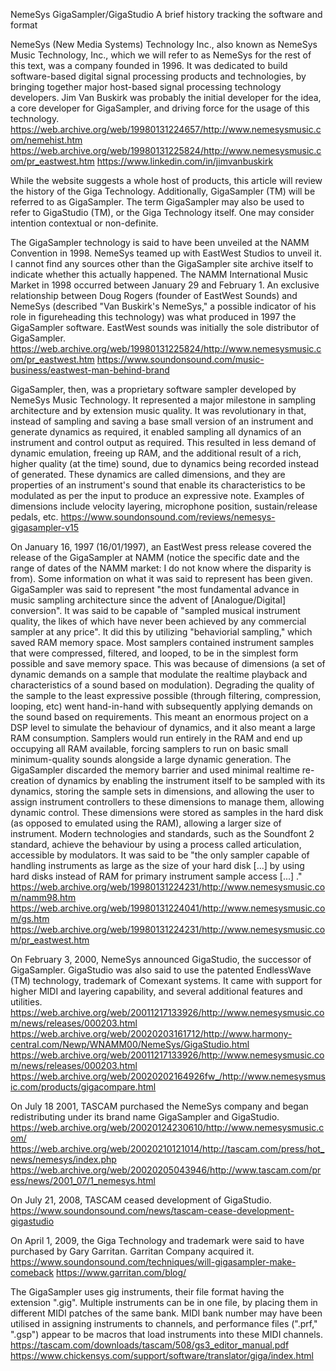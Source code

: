 NemeSys GigaSampler/GigaStudio
A brief history tracking the software and format


NemeSys (New Media Systems) Technology Inc., also known as NemeSys Music Technology, Inc., which we will refer to as NemeSys for the rest of this text, was a company founded in 1996. It was dedicated to build software-based digital signal processing products and technologies, by bringing together major host-based signal processing technology developers. Jim Van Buskirk was probably the initial developer for the idea, a core developer for GigaSampler, and driving force for the usage of this technology.
https://web.archive.org/web/19980131224657/http://www.nemesysmusic.com/nemehist.htm
https://web.archive.org/web/19980131225824/http://www.nemesysmusic.com/pr_eastwest.htm
https://www.linkedin.com/in/jimvanbuskirk


While the website suggests a whole host of products, this article will review the history of the Giga Technology.
Additionally, GigaSampler (TM) will be referred to as GigaSampler. The term GigaSampler may also be used to refer to GigaStudio (TM), or the Giga Technology itself. One may consider intention contextual or non-definite.


The GigaSampler technology is said to have been unveiled at the NAMM Convention in 1998. NemeSys teamed up with EastWest Studios to unveil it. I cannot find any sources other than the GigaSampler site archive itself to indicate whether this actually happened. The NAMM International Music Market in 1998 occurred between January 29 and February 1.
An exclusive relationship between Doug Rogers (founder of EastWest Sounds) and NemeSys (described "Van Buskirk's NemeSys," a possible indicator of his role in figureheading this technology) was what produced in 1997 the GigaSampler software. EastWest sounds was initially the sole distributor of GigaSampler.
https://web.archive.org/web/19980131225824/http://www.nemesysmusic.com/pr_eastwest.htm
https://www.soundonsound.com/music-business/eastwest-man-behind-brand


GigaSampler, then, was a proprietary software sampler developed by NemeSys Music Technology. It represented a major milestone in sampling architecture and by extension music quality. It was revolutionary in that, instead of sampling and saving a base small version of an instrument and generate dynamics as required, it enabled sampling all dynamics of an instrument and control output as required. This resulted in less demand of dynamic emulation, freeing up RAM, and the additional result of a rich, higher quality (at the time) sound, due to dynamics being recorded instead of generated.
These dynamics are called dimensions, and they are properties of an instrument's sound that enable its characteristics to be modulated as per the input to produce an expressive note.
Examples of dimensions include velocity layering, microphone position, sustain/release pedals, etc.
https://www.soundonsound.com/reviews/nemesys-gigasampler-v15


On January 16, 1997 (16/01/1997), an EastWest press release covered the release of the GigaSampler at NAMM (notice the specific date and the range of dates of the NAMM market: I do not know where the disparity is from). Some information on what it was said to represent has been given.
GigaSampler was said to represent "the most fundamental advance in music sampling architecture since the advent of [Analogue/Digital] conversion".
It was said to be capable of "sampled musical instrument quality, the likes of which have never been achieved by any commercial sampler at any price".
It did this by utilizing "behaviorial sampling," which saved RAM memory space.
Most samplers contained instrument samples that were compressed, filtered, and looped, to be in the simplest form possible and save memory space. This was because of dimensions (a set of dynamic demands on a sample that modulate the realtime playback and characteristics of a sound based on modulation). Degrading the quality of the sample to the least expressive possible (through filtering, compression, looping, etc) went hand-in-hand with subsequently applying demands on the sound based on requirements. This meant an enormous project on a DSP level to simulate the behaviour of dynamics, and it also meant a large RAM consumption. Samplers would run entirely in the RAM and end up occupying all RAM available, forcing samplers to run on basic small minimum-quality sounds alongside a large dynamic generation.
The GigaSampler discarded the memory barrier and used minimal realtime re-creation of dynamics by enabling the instrument itself to be sampled with its dynamics, storing the sample sets in dimensions, and allowing the user to assign instrument controllers to these dimensions to manage them, allowing dynamic control.
These dimensions were stored as samples in the hard disk (as opposed to emulated using the RAM), allowing a larger size of instrument.
Modern technologies and standards, such as the Soundfont 2 standard, achieve the behaviour by using a process called articulation, accessible by modulators.
It was said to be "the only sampler capable of handling instruments as large as the size of your hard disk [...] by using hard disks instead of RAM for primary instrument sample access [...] ."
https://web.archive.org/web/19980131224231/http://www.nemesysmusic.com/namm98.htm
https://web.archive.org/web/19980131224041/http://www.nemesysmusic.com/gs.htm
https://web.archive.org/web/19980131224231/http://www.nemesysmusic.com/pr_eastwest.htm


On February 3, 2000, NemeSys announced GigaStudio, the successor of GigaSampler. GigaStudio was also said to use the patented EndlessWave (TM) technology, trademark of Comexant systems.
It came with support for higher MIDI and layering capability, and several additional features and utilities.
https://web.archive.org/web/20011217133926/http://www.nemesysmusic.com/news/releases/000203.html
https://web.archive.org/web/20020203161712/http://www.harmony-central.com/Newp/WNAMM00/NemeSys/GigaStudio.html
https://web.archive.org/web/20011217133926/http://www.nemesysmusic.com/news/releases/000203.html
https://web.archive.org/web/20020202164926fw_/http://www.nemesysmusic.com/products/gigacompare.html


On July 18 2001, TASCAM purchased the NemeSys company and began redistributing under its brand name GigaSampler and GigaStudio.
https://web.archive.org/web/20020124230610/http://www.nemesysmusic.com/
https://web.archive.org/web/20020210121014/http://tascam.com/press/hot_news/nemesys/index.php
https://web.archive.org/web/20020205043946/http://www.tascam.com/press/news/2001_07/1_nemesys.html


On July 21, 2008, TASCAM ceased development of GigaStudio.
https://www.soundonsound.com/news/tascam-cease-development-gigastudio


On April 1, 2009, the Giga Technology and trademark were said to have purchased by Gary Garritan. Garritan Company acquired it.
https://www.soundonsound.com/techniques/will-gigasampler-make-comeback
https://www.garritan.com/blog/


The GigaSampler uses gig instruments, their file format having the extension ".gig". Multiple instruments can be in one file, by placing them in different MIDI patches of the same bank.
MIDI bank number may have been utilised in assigning instruments to channels, and performance files (".prf," ".gsp") appear to be macros that load instruments into these MIDI channels.
https://tascam.com/downloads/tascam/508/gs3_editor_manual.pdf
https://www.chickensys.com/support/software/translator/giga/index.html